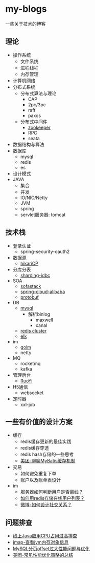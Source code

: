 # my-blogs
 一些关于技术的博客

## 理论
* 操作系统
    * 文件系统
    * 进程线程
    * 内存管理
* 计算机网络
* 分布式系统
    * 分布式算法与理论
        * CAP
        * 2pc/3pc
        * raft
        * paxos
    * 分布式中间件
        * [zookeeper](https://zookeeper.apache.org/)
        * RPC
        * seata
* 数据结构与算法
* 数据库
    * mysql
    * redis
    * es
* 设计模式
* JAVA
    * 集合
    * 并发
    * IO/NIO/Netty
    * JVM
    * spring
    * servlet服务器: tomcat

## 技术栈
* 登录认证
    * spring-security-oauth2
* 数据源
    * [hikariCP](https://github.com/brettwooldridge/HikariCP)
* 分库分表
    * [sharding-jdbc](https://shardingsphere.apache.org/document/current/cn/manual/sharding-jdbc/)
* SOA
    * [sofastack](https://www.sofastack.tech/)
    * [spring-cloud-alibaba](https://github.com/alibaba/spring-cloud-alibaba)
    * [protobuf](https://developers.google.com/protocol-buffers)
* DB
    * [mysql](https://dev.mysql.com/doc/refman/5.7/en/select-benchmarking.html)
        * 解析binlog
            * maxwell
            * canal
    * [redis cluster](https://redis.io/topics/cluster-tutorial)
    * [elk](https://www.elastic.co/cn/)
* im
    * [goim](https://github.com/Terry-Mao/goim)
    * netty
* MQ
    * rocketmq
    * kafka
* 管理后台
    * [RuoYi](https://gitee.com/y_project/RuoYi)
* H5通信
    * websocket
* 定时器
    * xxl-job

## 一些有价值的设计方案
* 缓存
    * redis缓存更新的最佳实践
    * redis缓存穿透
    * redis hash存储的一些思考
    * [美团-聊聊MyBatis缓存机制](https://tech.meituan.com/2018/01/19/mybatis-cache.html)
* 交易
    * 如何避免重复下单
    * 账户以及账单表设计
* im
    * [服务器如何判断用户是否离线？](design/im/服务器如何判断用户是否离线.md)
    * [如何用redis存储在线用户列表？](http://blog.huangz.me/diary/2016/redis-count-online-users.html)
    * [微博-如何设计社交关系？](https://www.infoq.cn/article/weibo-relation-service-with-redis)

## 问题排查
* [线上Java应用CPU占用过高排查](java-blogs/线上Java应用CPU占用过高排查.md)
* [jmap-查看jvm内存对象信息](https://houbb.github.io/2018/10/08/jvm-27-gc-jmap)
* [MySQL分页offset过大性能问题与优化](https://juejin.im/entry/5c06b4d6e51d451df253b985)
* [美团-常见性能优化策略的总结](https://tech.meituan.com/2016/12/02/performance-tunning.html)